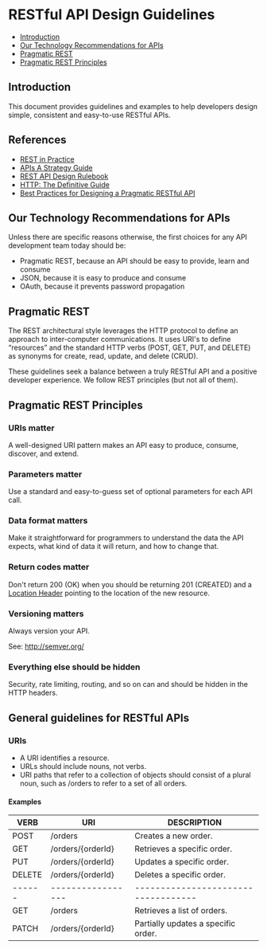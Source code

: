 # RESTful API Design Guidelines

* [Introduction](#introduction)
* [Our Technology Recommendations for APIs](#our-technology-recommendations-for-apis)
* [Pragmatic REST](#pragmatic-rest)
* [Pragmatic REST Principles](#pragmatic-rest-principles)

## Introduction

This document provides guidelines and examples to help developers design simple, consistent and easy-to-use RESTful APIs.

## References

* [REST in Practice](http://shop.oreilly.com/product/9780596805838.do)
* [APIs A Strategy Guide](http://shop.oreilly.com/product/0636920021223.do)
* [REST API Design Rulebook](http://shop.oreilly.com/product/0636920021575.do)
* [HTTP: The Definitive Guide](http://shop.oreilly.com/product/9781565925090.do)
* [Best Practices for Designing a Pragmatic RESTful API](http://www.vinaysahni.com/best-practices-for-a-pragmatic-restful-api)

## Our Technology Recommendations for APIs

Unless there are specific reasons otherwise, the first choices for any API development team today should be:
* Pragmatic REST, because an API should be easy to provide, learn and consume
* JSON, because it is easy to produce and consume
* OAuth, because it prevents password propagation

## Pragmatic REST

The REST architectural style leverages the HTTP protocol to define an approach to inter-computer communications.
It uses URI's to define “resources” and the standard HTTP verbs (POST, GET, PUT, and DELETE) as synonyms for create, read, update, and delete (CRUD).

These guidelines seek a balance between a truly RESTful API and a positive developer experience.
We follow REST principles (but not all of them).

## Pragmatic REST Principles

### URIs matter
A well-designed URI pattern makes an API easy to produce, consume, discover, and extend.

### Parameters matter
Use a standard and easy-to-guess set of optional parameters for each API call.

### Data format matters
Make it straightforward for programmers to understand the data the API expects, what kind of data it will return, and how to change that.

### Return codes matter
Don't return 200 (OK) when you should be returning 201 (CREATED) and a [Location Header](https://www.w3.org/Protocols/rfc2616/rfc2616-sec14.html#sec14.30) pointing to the location of the new resource.

### Versioning matters
Always version your API.

See: http://semver.org/

### Everything else should be hidden
Security, rate limiting, routing, and so on can and should be hidden in the HTTP headers.

## General guidelines for RESTful APIs

### URIs
* A URI identifies a resource.
* URLs should include nouns, not verbs.
* URI paths that refer to a collection of objects should consist of a plural noun, such as /orders to refer to a set of all orders.

#### Examples

| VERB   | URI               | DESCRIPTION                         |
| -------| ----------------- | ----------------------------------- |
| POST   | /orders           | Creates a new order.                |
| GET    | /orders/{orderId} | Retrieves a specific order.         |
| PUT    | /orders/{orderId} | Updates a specific order.           |
| DELETE | /orders/{orderId} | Deletes a specific order.           |
| ------ | ----------------- | ----------------------------------- |
| GET    | /orders           | Retrieves a list of orders.         |
| PATCH  | /orders/{orderId} | Partially updates a specific order. |

